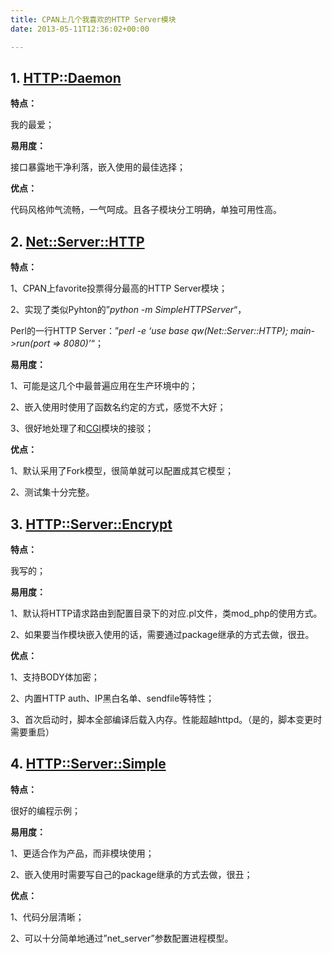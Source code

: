 ```yaml
---
title: CPAN上几个我喜欢的HTTP Server模块
date: 2013-05-11T12:36:02+00:00

---
```

## 1. [HTTP::Daemon](https://metacpan.org/module/HTTP::Daemon "HTTP::Daemon")

**特点：**
  
我的最爱；

**易用度：**
  
接口暴露地干净利落，嵌入使用的最佳选择；

**优点：**
  
代码风格帅气流畅，一气呵成。且各子模块分工明确，单独可用性高。

## 2. [Net::Server::HTTP](https://metacpan.org/module/Net::Server::HTTP "Net::Server::HTTP")

**特点：**
  
1、CPAN上favorite投票得分最高的HTTP Server模块；
  
2、实现了类似Pyhton的&#8221;_python -m SimpleHTTPServer_&#8220;，
    
Perl的一行HTTP Server：&#8221;_perl -e &#8216;use base qw(Net::Server::HTTP); main->run(port => 8080)&#8217;_&#8220;；

**易用度：**
  
1、可能是这几个中最普遍应用在生产环境中的；
  
2、嵌入使用时使用了函数名约定的方式，感觉不大好；
  
3、很好地处理了和[CGI](https://metacpan.org/module/CGI "CGI")模块的接驳；

**优点：**
  
1、默认采用了Fork模型，很简单就可以配置成其它模型；
  
2、测试集十分完整。

## 3. [HTTP::Server::Encrypt](https://metacpan.org/module/HTTP::Server::Encrypt "HTTP::Server::Encrypt")

**特点：**
  
我写的；

**易用度：**
  
1、默认将HTTP请求路由到配置目录下的对应.pl文件，类mod_php的使用方式。
  
2、如果要当作模块嵌入使用的话，需要通过package继承的方式去做，很丑。

**优点：**
  
1、支持BODY体加密；
  
2、内置HTTP auth、IP黑白名单、sendfile等特性；
  
3、首次启动时，脚本全部编译后载入内存。性能超越httpd。（是的，脚本变更时需要重启）

## 4. [HTTP::Server::Simple](https://metacpan.org/module/HTTP::Server::Simple "HTTP::Server::Simple")

**特点：**
  
很好的编程示例；

**易用度：**
  
1、更适合作为产品，而非模块使用；
  
2、嵌入使用时需要写自己的package继承的方式去做，很丑；

**优点：**
  
1、代码分层清晰；
  
2、可以十分简单地通过&#8221;net_server&#8221;参数配置进程模型。
